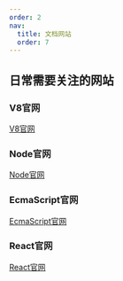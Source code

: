 ```yaml
---
order: 2
nav:
  title: 文档网站
  order: 7
---
```


## 日常需要关注的网站

### V8官网

[V8官网](https://v8.dev/)

### Node官网

[Node官网](https://nodejs.org/en/)

### EcmaScript官网

[EcmaScript官网](https://tc39.es/ecma262/)

### React官网

[React官网](https://reactjs.org/)